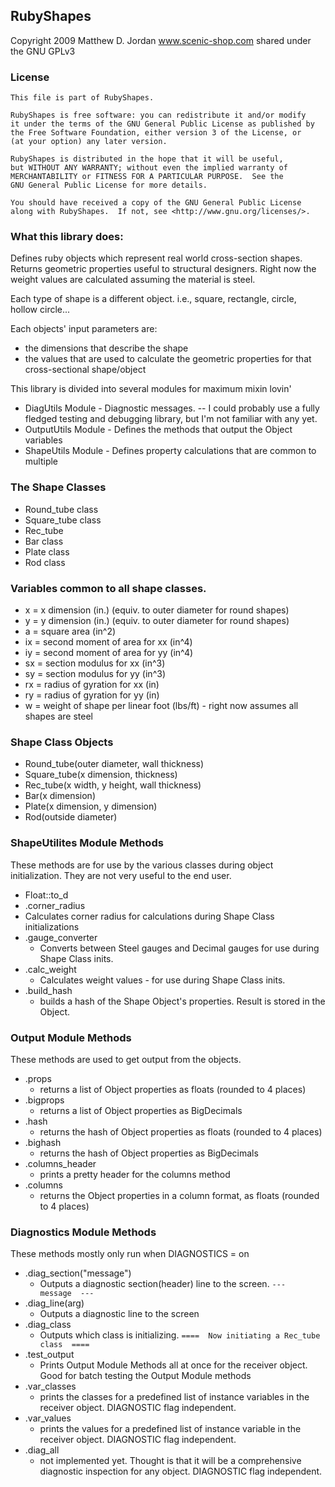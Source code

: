 ## RubyShapes

Copyright 2009 Matthew D. Jordan
www.scenic-shop.com
shared under the GNU GPLv3

### License

    This file is part of RubyShapes.
    
    RubyShapes is free software: you can redistribute it and/or modify
    it under the terms of the GNU General Public License as published by
    the Free Software Foundation, either version 3 of the License, or
    (at your option) any later version.
    
    RubyShapes is distributed in the hope that it will be useful,
    but WITHOUT ANY WARRANTY; without even the implied warranty of
    MERCHANTABILITY or FITNESS FOR A PARTICULAR PURPOSE.  See the
    GNU General Public License for more details.
    
    You should have received a copy of the GNU General Public License
    along with RubyShapes.  If not, see <http://www.gnu.org/licenses/>.



### What this library does:

Defines ruby objects which represent real world cross-section shapes.  Returns geometric properties useful to structural designers.  Right now the weight values are calculated assuming the material is steel.

Each type of shape is a different object. i.e., square, rectangle, circle, hollow circle...

Each objects' input parameters are:

- the dimensions that describe the shape
- the values that are used to calculate the geometric properties for that cross-sectional shape/object

This library is divided into several modules for maximum mixin lovin'

- DiagUtils Module - Diagnostic messages. -- I could probably use a fully fledged testing and debugging library, but I'm not familiar with any yet.
- OutputUtils Module - Defines the methods that output the Object variables
- ShapeUtils Module - Defines property calculations that are common to multiple 

### The Shape Classes

- Round_tube class
- Square_tube class 
- Rec_tube
- Bar class
- Plate class
- Rod class

### Variables common to all shape classes.

- x = x dimension (in.) (equiv. to outer diameter for round shapes)
- y = y dimension (in.) (equiv. to outer diameter for round shapes)
- a = square area (in^2)
- ix = second moment of area for xx (in^4)
- iy = second moment of area for yy (in^4)
- sx = section modulus for xx (in^3)
- sy = section modulus for yy (in^3)
- rx = radius of gyration for xx (in)
- ry = radius of gyration for yy (in)
- w = weight of shape per linear foot (lbs/ft) - right now assumes all shapes are steel

### Shape Class Objects

- Round_tube(outer diameter, wall thickness)
- Square_tube(x dimension, thickness)
- Rec_tube(x width, y height, wall thickness)
- Bar(x dimension)
- Plate(x dimension, y dimension)
- Rod(outside diameter)



### ShapeUtilites Module Methods

These methods are for use by the various classes during object initialization.
They are not very useful to the end user.

- Float::to_d
- .corner_radius
 - Calculates corner radius for calculations during Shape Class initializations
- .gauge_converter
  - Converts between Steel gauges and Decimal gauges for use during Shape Class inits. 
- .calc_weight
  - Calculates weight values - for use during Shape Class inits.
- .build_hash
  - builds a hash of the Shape Object's properties.  Result is stored in the Object.
	


### Output Module Methods

These methods are used to get output from the objects.

- .props
  - returns a list of Object properties as floats (rounded to 4 places)
- .bigprops
  - returns a list of Object properties as BigDecimals
- .hash
  - returns the hash of Object properties as floats (rounded to 4 places)
- .bighash
  - returns the hash of Object properties as BigDecimals
- .columns_header
  - prints a pretty header for the columns method
- .columns
  - returns the Object properties in a column format, as floats (rounded to 4 places)

### Diagnostics Module Methods

These methods mostly only run when DIAGNOSTICS = on

- .diag_section("message")
  - Outputs a diagnostic section(header) line to the screen. ```---  message  ---```
- .diag_line(arg)
  - Outputs a diagnostic line to the screen
- .diag_class
  - Outputs which class is initializing. ```====  Now initiating a Rec_tube class  ====```
- .test_output
  - Prints Output Module Methods all at once for the receiver object.  Good for batch testing the Output Module methods
- .var_classes
  - prints the classes for a predefined list of instance variables in the receiver object. DIAGNOSTIC flag independent.
- .var_values
  - prints the values for a predefined list of instance variable in the receiver object. DIAGNOSTIC flag independent.
- .diag_all
  - not implemented yet.  Thought is that it will be a comprehensive diagnostic inspection for any object.  DIAGNOSTIC flag independent.
